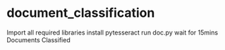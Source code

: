 # document_classification

Import all required libraries
install pytesseract
run doc.py
wait for 15mins
Documents Classified
